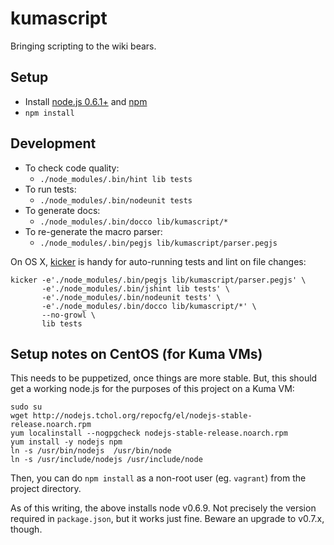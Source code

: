 # kumascript

Bringing scripting to the wiki bears.

## Setup

* Install [node.js 0.6.1+](http://nodejs.org/docs/v0.6.1/) and [npm](http://npmjs.org/)
* `npm install`

## Development

* To check code quality:
    * `./node_modules/.bin/hint lib tests`
* To run tests:
    * `./node_modules/.bin/nodeunit tests`
* To generate docs:
    * `./node_modules/.bin/docco lib/kumascript/*`
* To re-generate the macro parser:
    * `./node_modules/.bin/pegjs lib/kumascript/parser.pegjs`

On OS X, [kicker](https://github.com/alloy/kicker) is handy for auto-running
tests and lint on file changes:

    kicker -e'./node_modules/.bin/pegjs lib/kumascript/parser.pegjs' \
           -e'./node_modules/.bin/jshint lib tests' \
           -e'./node_modules/.bin/nodeunit tests' \
           -e'./node_modules/.bin/docco lib/kumascript/*' \
           --no-growl \
           lib tests

## Setup notes on CentOS (for Kuma VMs)

This needs to be puppetized, once things are more stable. But, this should get
a working node.js for the purposes of this project on a Kuma VM:

    sudo su
    wget http://nodejs.tchol.org/repocfg/el/nodejs-stable-release.noarch.rpm
    yum localinstall --nogpgcheck nodejs-stable-release.noarch.rpm
    yum install -y nodejs npm
    ln -s /usr/bin/nodejs  /usr/bin/node
    ln -s /usr/include/nodejs /usr/include/node

Then, you can do `npm install` as a non-root user (eg. `vagrant`) from the
project directory.

As of this writing, the above installs node v0.6.9. Not precisely the version
required in `package.json`, but it works just fine. Beware an upgrade to
v0.7.x, though.
